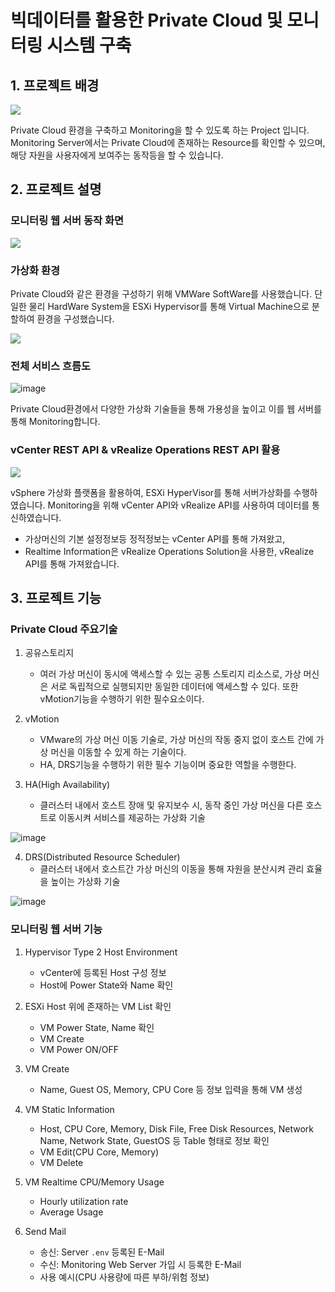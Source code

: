 # 빅데이터를 활용한 Private Cloud 및 모니터링 시스템 구축

## 1. 프로젝트 배경

![](https://velog.velcdn.com/images/show7441/post/c3218b54-d685-4549-9e5c-6f6370bc4c48/image.png)

Private Cloud 환경을 구축하고 Monitoring을 할 수 있도록 하는 Project 입니다.
Monitoring Server에서는 Private Cloud에 존재하는 Resource를 확인할 수 있으며, 해당 자원을 사용자에게 보여주는 동작등을 할 수 있습니다.

## 2. 프로젝트 설명

### 모니터링 웹 서버 동작 화면

![](https://user-images.githubusercontent.com/121588874/244625515-fd98078a-9753-49f8-9b21-049a8ac0fed7.gif)

### 가상화 환경

Private Cloud와 같은 환경을 구성하기 위해 VMWare SoftWare를 사용했습니다.
단일한 물리 HardWare System을 ESXi Hypervisor를 통해 Virtual Machine으로 분할하여 환경을 구성했습니다.

![](https://velog.velcdn.com/images/show7441/post/0cdd9031-b545-4807-85f6-8fe63a1fd3f0/image.png) 


### 전체 서비스 흐름도
![image](https://github.com/sangmin0806/-PrivateCloud_Monitoring_System/assets/134148399/9275c6b6-141a-4649-bb07-2e0a5cdeeaba)

Private Cloud환경에서 다양한 가상화 기술들을 통해 가용성을 높이고 이를 웹 서버를 통해 Monitoring합니다.

### vCenter REST API & vRealize Operations REST API 활용

![](https://velog.velcdn.com/images/show7441/post/0c0cfe16-bbbc-45c7-9b56-c19e20b3fb74/image.png)



vSphere 가상화 플랫폼을 활용하여, ESXi HyperVisor를 통해 서버가상화를 수행하였습니다.
Monitoring을 위해 vCenter API와 vRealize API를 사용하여 데이터를 통신하였습니다.
- 가상머신의 기본 설정정보등 정적정보는 vCenter API를 통해 가져왔고,
- Realtime Information은 vRealize Operations Solution을 사용한, vRealize API를 통해 가져왔습니다.


## 3. 프로젝트 기능

### Private Cloud 주요기술
1. 공유스토리지
    - 여러 가상 머신이 동시에 액세스할 수 있는 공통 스토리지 리소스로, 가상 머신은 서로 독립적으로 실행되지만 동일한 데이터에 액세스할 수 있다.
  또한 vMotion기능을 수행하기 위한 필수요소이다.
  
2. vMotion
    - VMware의 가상 머신 이동 기술로, 가상 머신의 작동 중지 없이 호스트 간에 가상 머신을 이동할 수 있게 하는 기술이다.
    - HA, DRS기능을 수행하기 위한 필수 기능이며 중요한 역할을 수행한다.

3. HA(High Availability)
    - 클러스터 내에서 호스트 장애 및 유지보수 시, 동작 중인 가상 머신을 다른 호스트로 이동시켜 서비스를 제공하는 가상화 기술

![image](https://github.com/sangmin0806/-PrivateCloud_Monitoring_System/assets/134148399/14f3f7eb-8f35-42e3-bd47-b3959f353ab9)

4. DRS(Distributed Resource Scheduler)
    - 클러스터 내에서 호스트간 가상 머신의 이동을 통해 자원을 분산시켜 관리 효율을 높이는 가상화 기술

![image](https://github.com/sangmin0806/-PrivateCloud_Monitoring_System/assets/134148399/4a7c6deb-53e4-4052-9e13-e18f678b0493)

### 모니터링 웹 서버 기능

1. Hypervisor Type 2 Host Environment

    - vCenter에 등록된 Host 구성 정보
    - Host에 Power State와 Name 확인

2. ESXi Host 위에 존재하는 VM List 확인

    - VM Power State, Name 확인
    - VM Create
    - VM Power ON/OFF

3. VM Create

    - Name, Guest OS, Memory, CPU Core 등 정보 입력을 통해 VM 생성

4. VM Static Information

    - Host, CPU Core, Memory, Disk File, Free Disk Resources, Network Name, Network State, GuestOS 등 Table 형태로 정보 확인
    - VM Edit(CPU Core, Memory)
    - VM Delete

5. VM Realtime CPU/Memory Usage

    - Hourly utilization rate
    - Average Usage

6. Send Mail
    - 송신: Server `.env` 등록된 E-Mail
    - 수신: Monitoring Web Server 가입 시 등록한 E-Mail
    - 사용 예시(CPU 사용량에 따른 부하/위험 정보)
